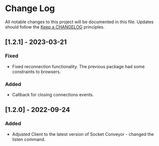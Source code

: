 # Change Log
All notable changes to this project will be documented in this file.
Updates should follow the [Keep a CHANGELOG](https://keepachangelog.com/) principles.

## [1.2.1] - 2023-03-21

### Fixed

- Fixed reconnection functionality. The previous package had some constraints to browsers.

### Added

- Callback for closing connections events.

## [1.2.0] - 2022-09-24

### Added

- Adjusted Client to the latest version of Socket Conveyor - changed the listen command.
